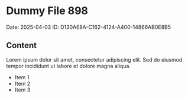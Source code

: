 # Dummy File 898

Date: 2025-04-03
ID: D130AE8A-C162-4124-A400-14866AB0E8B5

## Content

Lorem ipsum dolor sit amet, consectetur adipiscing elit.
Sed do eiusmod tempor incididunt ut labore et dolore magna aliqua.

* Item 1
* Item 2
* Item 3

